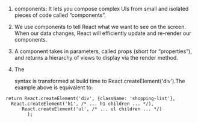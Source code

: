 1. components: It lets you compose complex UIs from small and isolated pieces of code called “components”.

2. We use components to tell React what we want to see on the screen. When our data changes, React will efficiently update and re-render our components.

3. A component takes in parameters, called props (short for “properties”), and returns a hierarchy of views to display via the render method.

4. The <div /> syntax is transformed at build time to React.createElement('div').The example above is equivalent to:
```
return React.createElement('div', {className: 'shopping-list'},
  React.createElement('h1', /* ... h1 children ... */),
	  React.createElement('ul', /* ... ul children ... */)
		);
```


